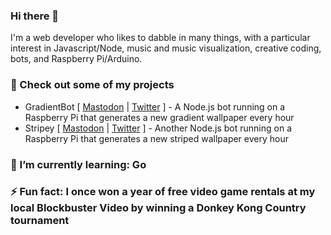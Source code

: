 ### Hi there 👋

I'm a web developer who likes to dabble in many things, with a particular interest in Javascript/Node, music and music visualization, creative coding, bots, and Raspberry Pi/Arduino.

### 🔭 Check out some of my projects
- GradientBot [ [Mastodon](https://botsin.space/@GradientBot) | [Twitter](https://twitter.com/GradientBot_) ] - A Node.js bot running on a Raspberry Pi that generates a new gradient wallpaper every hour
- Stripey [ [Mastodon](https://botsin.space/@Stripey) | [Twitter](https://twitter.com/StripeyBot) ] - Another Node.js bot running on a Raspberry Pi that generates a new striped wallpaper every hour

### 🌱 I’m currently learning: Go
### ⚡ Fun fact: I once won a year of free video game rentals at my local Blockbuster Video by winning a Donkey Kong Country tournament
